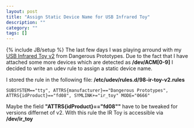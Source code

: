 ```yaml
---
layout: post
title: "Assign Static Device Name for USB Infrared Toy"
description: ""
category: ""
tags: []
---
```

{% include JB/setup %}
The last few days I was playing arround with my [USB Infrared Toy v2](http://dangerousprototypes.com/docs/USB_Infrared_Toy) from Dangerous Prototypes. Due to the fact that I have attached some more devices which are detected as **/dev/ACM\[0-9\]** I decided to write an udev rule to assign a static device name.
<!--more-->

I stored the rule in the following file: **/etc/udev/rules.d/98-ir-toy-v2.rules**

    SUBSYSTEM=="tty", ATTRS{manufacturer}=="Dangerous Prototypes", ATTRS{idProduct}=="fd08", SYMLINK+="ir_toy" MODE="0666"

Maybe the field **"ATTRS{idProduct}=="fd08""** have to be tweaked for versions differnet of v2. With this rule the IR Toy is accessible via **/dev/ir_toy**

